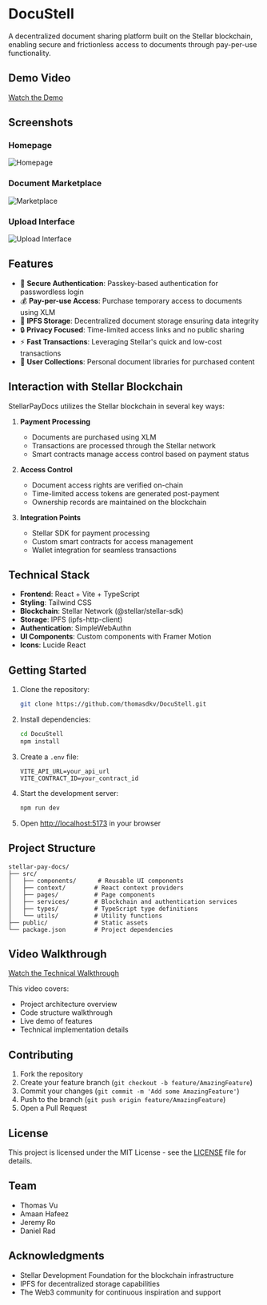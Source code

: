 # DocuStell

A decentralized document sharing platform built on the Stellar blockchain, enabling secure and frictionless access to documents through pay-per-use functionality.

## Demo Video

[Watch the Demo](https://youtu.be/demo-link)

## Screenshots

### Homepage
![Homepage](https://i.imgur.com/yusJbw9.png)

### Document Marketplace
![Marketplace](https://i.imgur.com/mGuaD8f.png)

### Upload Interface
![Upload Interface](https://i.imgur.com/FLBVpgp.png)

## Features

- 🔐 **Secure Authentication**: Passkey-based authentication for passwordless login
- 💰 **Pay-per-use Access**: Purchase temporary access to documents using XLM
- 📁 **IPFS Storage**: Decentralized document storage ensuring data integrity
- 🔒 **Privacy Focused**: Time-limited access links and no public sharing
- ⚡ **Fast Transactions**: Leveraging Stellar's quick and low-cost transactions
- 👥 **User Collections**: Personal document libraries for purchased content

## Interaction with Stellar Blockchain

StellarPayDocs utilizes the Stellar blockchain in several key ways:

1. **Payment Processing**
   - Documents are purchased using XLM
   - Transactions are processed through the Stellar network
   - Smart contracts manage access control based on payment status

2. **Access Control**
   - Document access rights are verified on-chain
   - Time-limited access tokens are generated post-payment
   - Ownership records are maintained on the blockchain

3. **Integration Points**
   - Stellar SDK for payment processing
   - Custom smart contracts for access management
   - Wallet integration for seamless transactions

## Technical Stack

- **Frontend**: React + Vite + TypeScript
- **Styling**: Tailwind CSS
- **Blockchain**: Stellar Network (@stellar/stellar-sdk)
- **Storage**: IPFS (ipfs-http-client)
- **Authentication**: SimpleWebAuthn
- **UI Components**: Custom components with Framer Motion
- **Icons**: Lucide React

## Getting Started

1. Clone the repository:
   ```bash
   git clone https://github.com/thomasdkv/DocuStell.git
   ```

2. Install dependencies:
   ```bash
   cd DocuStell
   npm install
   ```

3. Create a `.env` file:
   ```env
   VITE_API_URL=your_api_url
   VITE_CONTRACT_ID=your_contract_id
   ```

4. Start the development server:
   ```bash
   npm run dev
   ```

5. Open [http://localhost:5173](http://localhost:5173) in your browser

## Project Structure

```
stellar-pay-docs/
├── src/
│   ├── components/      # Reusable UI components
│   ├── context/        # React context providers
│   ├── pages/          # Page components
│   ├── services/       # Blockchain and authentication services
│   ├── types/          # TypeScript type definitions
│   └── utils/          # Utility functions
├── public/             # Static assets
└── package.json        # Project dependencies
```

## Video Walkthrough

[Watch the Technical Walkthrough](https://www.loom.com/share/your-video-id)

This video covers:
- Project architecture overview
- Code structure walkthrough
- Live demo of features
- Technical implementation details

## Contributing

1. Fork the repository
2. Create your feature branch (`git checkout -b feature/AmazingFeature`)
3. Commit your changes (`git commit -m 'Add some AmazingFeature'`)
4. Push to the branch (`git push origin feature/AmazingFeature`)
5. Open a Pull Request

## License

This project is licensed under the MIT License - see the [LICENSE](LICENSE) file for details.

## Team

- Thomas Vu
- Amaan Hafeez
- Jeremy Ro
- Daniel Rad

## Acknowledgments

- Stellar Development Foundation for the blockchain infrastructure
- IPFS for decentralized storage capabilities
- The Web3 community for continuous inspiration and support
